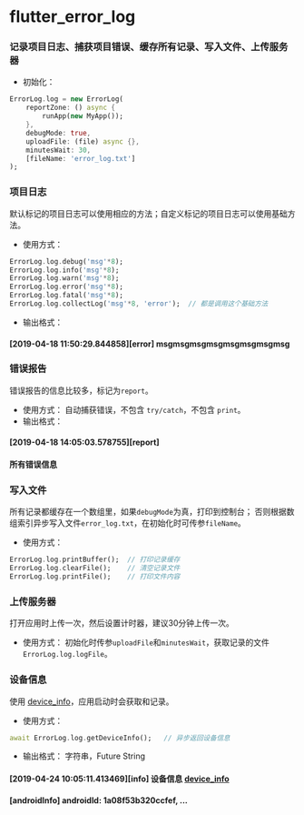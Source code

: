 # flutter_error_log

 ### 记录项目日志、捕获项目错误、缓存所有记录、写入文件、上传服务器
 * 初始化：
 ```dart
 ErrorLog.log = new ErrorLog(
     reportZone: () async {
         runApp(new MyApp());
     },
     debugMode: true,
     uploadFile: (file) async {},
     minutesWait: 30,
     [fileName: 'error_log.txt']
 );
 ```
 
 ### 项目日志
 默认标记的项目日志可以使用相应的方法；自定义标记的项目日志可以使用基础方法。
 * 使用方式：
 ```dart
 ErrorLog.log.debug('msg'*8);
 ErrorLog.log.info('msg'*8);
 ErrorLog.log.warn('msg'*8);
 ErrorLog.log.error('msg'*8);
 ErrorLog.log.fatal('msg'*8);
 ErrorLog.log.collectLog('msg'*8, 'error');  // 都是调用这个基础方法
 ```
 * 输出格式：
 #### [2019-04-18 11:50:29.844858][error] msgmsgmsgmsgmsgmsgmsgmsg
 
 ### 错误报告
 错误报告的信息比较多，标记为`report`。
 * 使用方式：
 自动捕获错误，不包含 `try/catch`，不包含 `print`。
 * 输出格式：
 #### [2019-04-18 14:05:03.578755][report]
 #### 所有错误信息
 
 ### 写入文件
 所有记录都缓存在一个数组里，如果`debugMode`为真，打印到控制台；
 否则根据数组索引异步写入文件`error_log.txt`，在初始化时可传参`fileName`。
 * 使用方式：
 ```dart
 ErrorLog.log.printBuffer();  // 打印记录缓存
 ErrorLog.log.clearFile();    // 清空记录文件
 ErrorLog.log.printFile();    // 打印文件内容
 ```
 
 ### 上传服务器
 打开应用时上传一次，然后设置计时器，建议30分钟上传一次。
 * 使用方式：
 初始化时传参`uploadFile`和`minutesWait`，获取记录的文件`ErrorLog.log.logFile`。

 ### 设备信息
 使用 [device_info](https://pub.dartlang.org/packages/device_info)，应用启动时会获取和记录。
 * 使用方式：
 ```dart
 await ErrorLog.log.getDeviceInfo();   // 异步返回设备信息
 ```
 * 输出格式：
 字符串，Future String
 #### [2019-04-24 10:05:11.413469][info] 设备信息 [device_info](https://pub.dartlang.org/packages/device_info)
 #### [androidInfo] androidId: 1a08f53b320ccfef, ...
 
